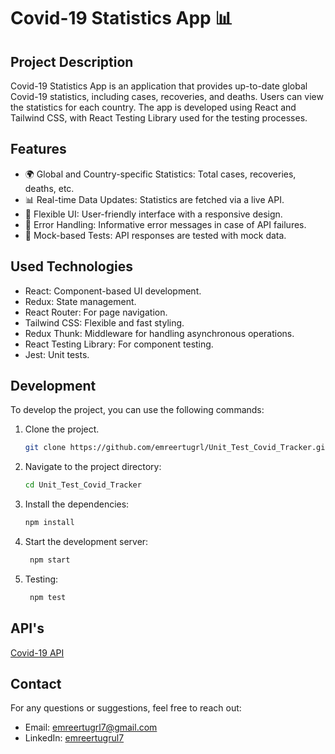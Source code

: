 # Covid-19 Statistics App 📊

## Project Description

Covid-19 Statistics App is an application that provides up-to-date global Covid-19 statistics, including cases, recoveries, and deaths. Users can view the statistics for each country. The app is developed using React and Tailwind CSS, with React Testing Library used for the testing processes.

## Features

- 🌍 Global and Country-specific Statistics: Total cases, recoveries, deaths, etc.
- 📊 Real-time Data Updates: Statistics are fetched via a live API.
- 🧩 Flexible UI: User-friendly interface with a responsive design.
- 🔄 Error Handling: Informative error messages in case of API failures.
- 🔬 Mock-based Tests: API responses are tested with mock data.

## Used Technologies

- React: Component-based UI development.
- Redux: State management.
- React Router: For page navigation.
- Tailwind CSS: Flexible and fast styling.
- Redux Thunk: Middleware for handling asynchronous operations.
- React Testing Library: For component testing.
- Jest: Unit tests.

## Development

To develop the project, you can use the following commands:

1. Clone the project.

   ```bash
   git clone https://github.com/emreertugrl/Unit_Test_Covid_Tracker.git
   ```

2. Navigate to the project directory:

   ```bash
   cd Unit_Test_Covid_Tracker
   ```

3. Install the dependencies:

   ```bash
   npm install
   ```

4. Start the development server:

   ```bash
    npm start
   ```

5. Testing:

   ```bash
    npm test
   ```

## API's

[Covid-19 API](https://rapidapi.com/Gramzivi/api/covid-19-data)

## Contact

For any questions or suggestions, feel free to reach out:

- Email: emreertugrl7@gmail.com
- LinkedIn: [emreertugrul7](https://www.linkedin.com/in/emreertugrul7/)
